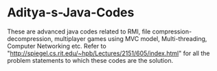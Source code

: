 # Aditya-s-Java-Codes
These are advanced java codes related to RMI, file compression-decompression, multiplayer games using MVC model, Multi-threading, Computer Networking etc. Refer to "http://spiegel.cs.rit.edu/~hpb/Lectures/2151/605/index.html" for all the problem statements to which these codes are the solution.
